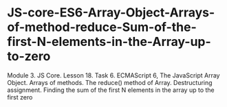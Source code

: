# JS-core-ES6-Array-Object-Arrays-of-method-reduce-Sum-of-the-first-N-elements-in-the-Array-up-to-zero
Module 3. JS Core. Lesson 18. Task 6. ECMAScript 6, The JavaScript Array Object. Arrays of methods. The reduce() method of Array. Destructuring assignment. Finding the sum of the first N elements in the array up to the first zero
